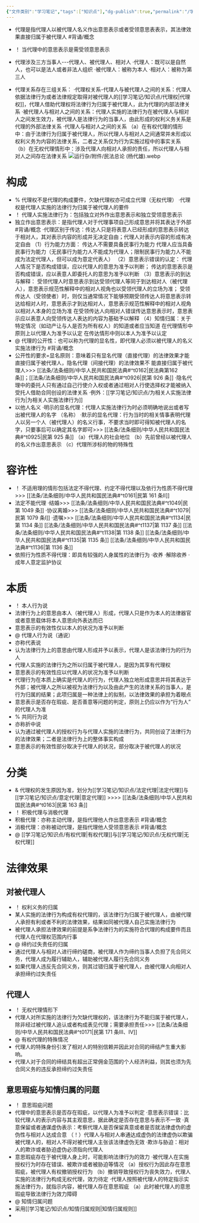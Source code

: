 ```yaml
---
{"文件类别":"学习笔记","tags":["知识点"],"dg-publish":true,"permalink":"/学习笔记/知识点/代理/","dgPassFrontmatter":true,"noteIcon":""}
---
```


- 代理是指代理人以被代理人名义作出意思表示或者受领意思表表示，其法律效果直接归属于被代理人 #背诵/概念 

- ！ 当代理中的意思表示是需受领意思表示
- 代理涉及三方当事人---代理人、被代理人、相对人
·代理人：既可以是自然人，也可以是法人或者非法人组织
·被代理人：被称为本人
·相对人：被称为第三人
- 代理关系存在三组关系：
·代理权关系-代理人与被代理人之间的关系：代理人依据法律行为或者法律规定取得对被代理人的[[学习笔记/知识点/代理权\|代理权]]，代理人借助代理权将法律行为归属于被代理人，此为代理的内部法律关系
·被代理人与相对人之间的关系：代理人实施的法律行为在被代理人与相对人之间发生效力，被代理人是法律行为的当事人，由此形成的权利义务关系是代理的外部法律关系
·代理人与相对人之间的关系
（a）在有权代理的情形中：由于法律行为归属于被代理人，所以代理人与相对人之间通常并未形成以权利义务为内容的法律关系，二者之关系仅为行为实施过程中的事实关系
（b）在无权代理情形中：涉及代理人向相对人承担的责任，所以代理人与相对人之间存在法律关系
![运行杂/附件/民法总论 (杨代雄).webp](/img/user/%E8%BF%90%E8%A1%8C%E6%9D%82/%E9%99%84%E4%BB%B6/%E6%B0%91%E6%B3%95%E6%80%BB%E8%AE%BA%20(%E6%9D%A8%E4%BB%A3%E9%9B%84).webp)

# 构成
- % 代理权不是代理的构成要件，欠缺代理权亦可成立代理（无权代理）
·代理权是代理人实施的法律行为归属于被代理人的要件
- ！ 代理人实施法律行为：包括独立对外作出意思表示和独立受领意思表示
- 独立作出意思表示：是指代理人对于代理事项自己形成意思并将其表达于外部 #背诵/概念 
·代理区别于传达：传达人只是将表意人已经形成的意思表示转达于相对人，其对表示内容的形成并无决定自由；代理人对表示内容的形成有决定自由
（1）行为能力方面：
传达人不需要具备民事行为能力
代理人应当具备民事行为能力（无民事行为能力人不能成为代理人；限制民事行为能力人不能成为法定代理人，但可以成为意定代表人）
（2）意思表示错误的认定：
代理人情况下是否构成错误，应以代理人的意思为准予以判断；
传达的意思表示是否构成错误，应以表意人即委托人的意思为准予以判断
（3）意思表示的到达与解释：
受领代理人时意思表示到达受领代理人等同于到达相对人（被代理人），意思表示规范性解释中的相对人视角也以受领代理人的立场为准；
受领传达人（受领使者）时，则仅当通常情况下能够预期受领传达人将意思表示转达给相对人时，意思表示才到达相对人，意思表示规范性解释中的相对人视角以相对人本身的立场为准
在受领传达人向相对人错误传达意思表示时，意思表示应以表意人向受领传达人表达的内容为基础予以解释
（4）知情归属：关于特定情况（如动产让与人是否为所有权人）的知道或者应当知道
在代理情形中原则上以代理人为准予以认定
在传达情形中则以本人为准予以认定
- @ 代理的公开性：也可以称为代理的显名性，即代理人必须以被代理人的名义实施法律行为 #背诵/概念 
- 公开性的要求=显名原则：意味着只有显名代理（直接代理）的法律效果才能直接归属于被代理人，隐名代理（间接代理）的法律效果不 能直接归属于被代理人>>> [[法条/法条细则/中华人民共和国民法典#^t0162\|民法典第162 条]]；[[法条/法条细则/中华人民共和国民法典#^t0926\|民第 926 条]]
·隐名代理中的委托人只有通过自己行使介入权或者通过相对人行使选择权才能被纳入受托人借助合同创设的法律关系
·例外：[[学习笔记/知识点/为相关人实施法律行为\|为相关人实施法律行为]]
- 以他人名义
·明示的显名代理：代理人实施法律行为时必须明确地说出或者写出被代理人的名字 （名称）
·默示的显名代理：行为当时的相关情事表明代理人以另一个人（被代理人）的名义行事，不要求当时即可得知被代理人的名字，只要事后可以确定其名字即可>>> [[法条/法条细则/中华人民共和国民法典#^t0925\|民第 925 条]]
（a）代理人的社会地位
（b）先前曾经以被代理人的名义作出意思表示
（c）代理所涉标的物的特殊性

# 容许性
- ！ 不适用理的情形包括法定不得代理、约定不得代理以及依行为性质不得代理>>> [[法条/法条细则/中华人民共和国民法典#^t0161\|民第 161 条Ⅱ]]
- 法定不能代理
·结婚>>> [[法条/法条细则/中华人民共和国民法典#^t1049\|民第 1049 条]]
·协议离婚>>> [[法条/法条细则/中华人民共和国民法典#^t1079\|民第 1079 条Ⅰ]]
·遗嘱>>> [[法条/法条细则/中华人民共和国民法典#^t1134\|民第 1134 条]] [[法条/法条细则/中华人民共和国民法典#^t1137\|第 1137 条]] [[法条/法条细则/中华人民共和国民法典#^t1138\|第 1138 条]] [[法条/法条细则/中华人民共和国民法典#^t1135\|第 1135 条]] [[法条/法条细则/中华人民共和国民法典#^t1136\|第 1136 条]]
- 依照行为性质不得代理：即具有较强的人身属性的法律行为
·收养
·解除收养
·成年人意定监护协议

# 本质
- ！ 本人行为说
- 法律行为上的意思由本人（被代理人）形成，代理人只是作为本人的法律器官或者意思载体将本人意思向外表达而已
- 意思表示的有效性仅以本人的状况为准予以判断
- @ 代理人行为说（通说）
- 亦称代表说
- 认为法律行为上的意思由代理人形成并予以表示，代理人是该法律行为的行为人
- 代理人实施的法律行为之所以归属于被代理人，是因为其享有代理权
- 意思表示的有效性应以代理人的状况为准予以判断
- 代理行为在本质上确实是代理人的行为，代理人独立地形成意思并将其表达于外部；被代理人之所以被视为法律行为以及由此产生的法律关系的当事人，是行为归属的结果；此项归属是⼀种法律上的拟制，以法律效果的承担为着眼点
- 意思表示是否存在瑕疵、是否善意等问题的判定，原则上仍应以作为“行为人” 的代理人为准
- % 共同行为说
- 亦称折中说
- 认为通过被代理人的授权行为与代理人实施的法律行为，共同创设了法律行为的法律效果；二者是法律行为上的整体事实构成
- 意思表示的有效性部分取决于代理人的状况，部分取决于被代理人的状况
# 分类
- & 代理权的发生原因为准，划分为[[学习笔记/知识点/法定代理\|法定代理]]与[[学习笔记/知识点/意定代理\|意定代理]] >>>> [[法条/法条细则/中华人民共和国民法典#^t0163\|民第 163 条]]
- ！ 积极代理与消极代理
- 积极代理：亦称主动代理，是指代理他人作出意思表示 #背诵/概念 
- 消极代理：亦称被动代理，是指代理他人受领意思表示 #背诵/概念 
- @ [[学习笔记/知识点/有权代理\|有权代理]]与[[学习笔记/知识点/无权代理\|无权代理]]
# 法律效果
## 对被代理人
- ！ 权利义务的归属
- 某人实施的法律行为构成有权代理的，该法律行为归属于被代理人，由被代理人承担有利或者不利的法律效果，结果如同被代理人自己实施法律行为
- 被代理人承担法律效果的前提是系争法律行为的实施符合代理的构成要件而且代理人在代理权范围内行事
- @ 缔约过失责任的归属
- 通过代理人与相对人进行缔约磋商，被代理人作为缔约当事人负担了先合同义务，代理人成为履行辅助人，辅助被代理人履行先合同义务
- 如果代理人违反先合同义务，则其过错归属于被代理人，由被代理人向相对人承担缔约过失责任
## 代理人
- ！ 无权代理情形下
- 代理人对所实施的法律行为欠缺代理权的，该法律行为不能归属于被代理人，除非经过被代理人追认或者构成表见代理；需要承担责任>>> [[法条/法条细则/中华人民共和国民法典#^t0171\|民第 171 条Ⅲ、Ⅳ]]
- @ 有权代理的特殊情况
- 代理人的特殊身份引发了相对人的特别信赖并因此对合同的缔结产生重大影响。
- 代理人对于合同的缔结具有超出正常佣金范围的个人经济利益，则其也须为先合同义务的违反承担缔约过失责任
## 意思瑕疵与知情归属的问题
- ！ 意思瑕疵问题
- 代理中的意思表示是否存在瑕疵，以代理人为准予以判定
·意思表示错误：比较代理人的表示内容与其主观意思，据此确定是否存在意思与表示不一致
·真意保留或者通谋虚伪表示：考察代理人是否保留真意或者是否就法律虚伪的虚伪性与相对人达成合意
（！）代理人与相对人串通达成虚伪的法律虚伪以欺骗被代理人的，相对人不得对被代理人主张该法律虚伪无效
·欺诈与胁迫：相对人的欺诈或者胁迫虚伪必须指向代理人
- 意思瑕疵存在于被代理人身上时，可能影响法律行为的效力
·被代理人在实施授权行为时存在错误、被欺诈或者被胁迫等情况
（a）授权行为因此存在意思瑕疵，被代理人有权撤销授权行为
（b）撤销导致授权行为丧失效力，代理人实施的法律行为构成无权代理，效力待定
·代理人按照被代理人的特定指示实施法律行为，就指示内容，被代理人存在意思瑕疵
（a）此时被代理人的意思瑕疵导致法律行为效力障碍
- @ 知情归属问题
- 采用[[学习笔记/知识点/知情归属规则\|知情归属规则]]
- 
